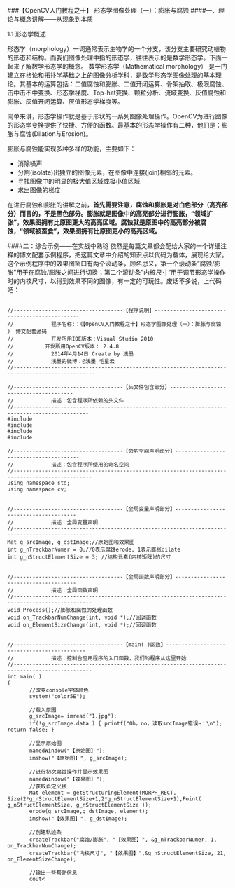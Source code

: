 ###【OpenCV入门教程之十】 形态学图像处理（一）：膨胀与腐蚀
####一、理论与概念讲解——从现象到本质

1.1 形态学概述
 
形态学（morphology）一词通常表示生物学的一个分支，该分支主要研究动植物的形态和结构。而我们图像处理中指的形态学，往往表示的是数学形态学。下面一起来了解数学形态学的概念。
数学形态学（Mathematical morphology） 是一门建立在格论和拓扑学基础之上的图像分析学科，是数学形态学图像处理的基本理论。其基本的运算包括：二值腐蚀和膨胀、二值开闭运算、骨架抽取、极限腐蚀、击中击不中变换、形态学梯度、Top-hat变换、颗粒分析、流域变换、灰值腐蚀和膨胀、灰值开闭运算、灰值形态学梯度等。
 
简单来讲，形态学操作就是基于形状的一系列图像处理操作。OpenCV为进行图像的形态学变换提供了快捷、方便的函数。最基本的形态学操作有二种，他们是：膨胀与腐蚀(Dilation与Erosion)。

膨胀与腐蚀能实现多种多样的功能，主要如下：

* 消除噪声
* 分割(isolate)出独立的图像元素，在图像中连接(join)相邻的元素。
* 寻找图像中的明显的极大值区域或极小值区域
* 求出图像的梯度

在进行腐蚀和膨胀的讲解之前，**首先需要注意，腐蚀和膨胀是对白色部分（高亮部分）而言的，不是黑色部分。膨胀就是图像中的高亮部分进行膨胀，“领域扩张”，效果图拥有比原图更大的高亮区域。腐蚀就是原图中的高亮部分被腐蚀，“领域被蚕食”，效果图拥有比原图更小的高亮区域。**

####二：综合示例——在实战中熟稔
依然是每篇文章都会配给大家的一个详细注释的博文配套示例程序，把这篇文章中介绍的知识点以代码为载体，展现给大家。
这个示例程序中的效果图窗口有两个滚动条，顾名思义，第一个滚动条“腐蚀/膨胀”用于在腐蚀/膨胀之间进行切换；第二个滚动条”内核尺寸”用于调节形态学操作时的内核尺寸，以得到效果不同的图像，有一定的可玩性。废话不多说，上代码吧：

<pre><code>
//-----------------------------------【程序说明】----------------------------------------------  
//            程序名称:：《【OpenCV入门教程之十】形态学图像处理（一）：膨胀与腐蚀  》 博文配套源码  
//            开发所用IDE版本：Visual Studio 2010  
//          开发所用OpenCV版本： 2.4.8  
//            2014年4月14日 Create by 浅墨  
//            浅墨的微博：@浅墨_毛星云  
//------------------------------------------------------------------------------------------------  
   
//-----------------------------------【头文件包含部分】---------------------------------------  
//            描述：包含程序所依赖的头文件  
//----------------------------------------------------------------------------------------------  
#include <opencv2/opencv.hpp>  
#include <opencv2/highgui/highgui.hpp>  
#include<opencv2/imgproc/imgproc.hpp>  
#include <iostream>  
   
//-----------------------------------【命名空间声明部分】---------------------------------------  
//            描述：包含程序所使用的命名空间  
//-----------------------------------------------------------------------------------------------  
using namespace std;  
using namespace cv;  
   
   
//-----------------------------------【全局变量声明部分】--------------------------------------  
//            描述：全局变量声明  
//-----------------------------------------------------------------------------------------------  
Mat g_srcImage, g_dstImage;//原始图和效果图  
int g_nTrackbarNumer = 0;//0表示腐蚀erode, 1表示膨胀dilate  
int g_nStructElementSize = 3; //结构元素(内核矩阵)的尺寸  
   
   
//-----------------------------------【全局函数声明部分】--------------------------------------  
//            描述：全局函数声明  
//-----------------------------------------------------------------------------------------------  
void Process();//膨胀和腐蚀的处理函数  
void on_TrackbarNumChange(int, void *);//回调函数  
void on_ElementSizeChange(int, void *);//回调函数  
   
   
//-----------------------------------【main( )函数】--------------------------------------------  
//            描述：控制台应用程序的入口函数，我们的程序从这里开始  
//-----------------------------------------------------------------------------------------------  
int main( )  
{  
       //改变console字体颜色  
       system("color5E");   
   
       //载入原图  
       g_srcImage= imread("1.jpg");  
       if(!g_srcImage.data ) { printf("Oh，no，读取srcImage错误~！\n"); return false; }  
        
       //显示原始图  
       namedWindow("【原始图】");  
       imshow("【原始图】", g_srcImage);  
        
       //进行初次腐蚀操作并显示效果图  
       namedWindow("【效果图】");  
       //获取自定义核  
       Mat element = getStructuringElement(MORPH_RECT, Size(2*g_nStructElementSize+1,2*g_nStructElementSize+1),Point( g_nStructElementSize, g_nStructElementSize ));  
       erode(g_srcImage,g_dstImage, element);  
       imshow("【效果图】", g_dstImage);  
   
       //创建轨迹条  
       createTrackbar("腐蚀/膨胀", "【效果图】", &g_nTrackbarNumer, 1, on_TrackbarNumChange);  
       createTrackbar("内核尺寸", "【效果图】",&g_nStructElementSize, 21, on_ElementSizeChange);  
   
       //输出一些帮助信息  
       cout<<endl<<"\t嗯。运行成功，请调整滚动条观察图像效果~\n\n"  
              <<"\t按下“q”键时，程序退出~!\n"  
              <<"\n\n\t\t\t\tby浅墨";  
   
       //轮询获取按键信息，若下q键，程序退出  
       while(char(waitKey(1))!= 'q') {}  
   
       return 0;  
}  
   
//-----------------------------【Process( )函数】------------------------------------  
//            描述：进行自定义的腐蚀和膨胀操作  
//-----------------------------------------------------------------------------------------  
void Process()  
{  
       //获取自定义核  
       Mat element = getStructuringElement(MORPH_RECT, Size(2*g_nStructElementSize+1,2*g_nStructElementSize+1),Point( g_nStructElementSize, g_nStructElementSize ));  
   
       //进行腐蚀或膨胀操作  
       if(g_nTrackbarNumer== 0) {     
              erode(g_srcImage,g_dstImage, element);  
       }  
       else{  
              dilate(g_srcImage,g_dstImage, element);  
       }  
   
       //显示效果图  
       imshow("【效果图】", g_dstImage);  
}  
   
   
//-----------------------------【on_TrackbarNumChange( )函数】------------------------------------  
//            描述：腐蚀和膨胀之间切换开关的回调函数  
//-----------------------------------------------------------------------------------------------------  
void on_TrackbarNumChange(int, void *)  
{  
       //腐蚀和膨胀之间效果已经切换，回调函数体内需调用一次Process函数，使改变后的效果立即生效并显示出来  
       Process();  
}  
   
   
//-----------------------------【on_ElementSizeChange( )函数】-------------------------------------  
//            描述：腐蚀和膨胀操作内核改变时的回调函数  
//-----------------------------------------------------------------------------------------------------  
void on_ElementSizeChange(int, void *)  
{  
       //内核尺寸已改变，回调函数体内需调用一次Process函数，使改变后的效果立即生效并显示出来  
       Process();  
}  
</code>
</pre>



